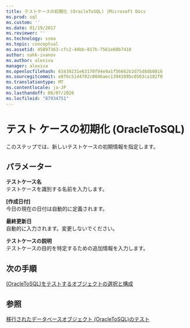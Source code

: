 ```yaml
---
title: テストケースの初期化 (OracleToSQL) |Microsoft Docs
ms.prod: sql
ms.custom: ''
ms.date: 01/19/2017
ms.reviewer: ''
ms.technology: ssma
ms.topic: conceptual
ms.assetid: 45897363-cfc2-44bb-817b-7561e60b7410
author: nahk-ivanov
ms.author: alexiva
manager: alexiva
ms.openlocfilehash: 63439231e63170f94e9a1f56662b2d75d8db0816
ms.sourcegitcommit: e8f6c51d4702c0046aec1394109bc0503ca182f0
ms.translationtype: MT
ms.contentlocale: ja-JP
ms.lasthandoff: 08/07/2020
ms.locfileid: "87934751"
---
```

# <a name="initializing-test-cases-oracletosql"></a>テスト ケースの初期化 (OracleToSQL)
このステップでは、新しいテストケースの初期情報を指定します。  
  
## <a name="parameters"></a>パラメーター  
**テストケース名**  
テストケースを識別する名前を入力します。  
  
**[作成日付]**  
今日の現在の日付は自動的に定義されます。  
  
**最終更新日**  
自動的に入力されます。変更しないでください。  
  
**テストケースの説明**  
テストケースの目的を特定するための追加情報を入力します。  
  
## <a name="next-step"></a>次の手順  
[&#40;OracleToSQL&#41;をテストするオブジェクトの選択と構成](../../ssma/oracle/selecting-and-configuring-objects-to-test-oracletosql.md)  
  
## <a name="see-also"></a>参照  
[移行されたデータベースオブジェクト &#40;OracleToSQL&#41;のテスト](../../ssma/oracle/testing-migrated-database-objects-oracletosql.md)  
  
